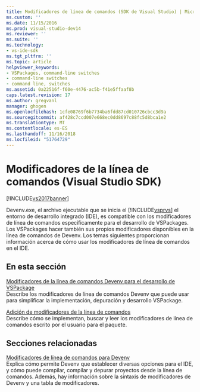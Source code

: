 ```yaml
---
title: Modificadores de línea de comandos (SDK de Visual Studio) | Microsoft Docs
ms.custom: ''
ms.date: 11/15/2016
ms.prod: visual-studio-dev14
ms.reviewer: ''
ms.suite: ''
ms.technology:
- vs-ide-sdk
ms.tgt_pltfrm: ''
ms.topic: article
helpviewer_keywords:
- VSPackages, command-line switches
- command-line switches
- command line, switches
ms.assetid: 0a22516f-f60e-4476-ac5b-f41e5ffaaf8b
caps.latest.revision: 17
ms.author: gregvanl
manager: ghogen
ms.openlocfilehash: 1cfe08769f6b7734ba6fdd87cd010726cbcc3d9a
ms.sourcegitcommit: af428c7ccd007e668ec0dd8697c88fc5d8bca1e2
ms.translationtype: MT
ms.contentlocale: es-ES
ms.lasthandoff: 11/16/2018
ms.locfileid: "51764729"
---
```

# <a name="command-line-switches-visual-studio-sdk"></a>Modificadores de la línea de comandos (Visual Studio SDK)
[!INCLUDE[vs2017banner](../includes/vs2017banner.md)]

Devenv.exe, el archivo ejecutable que se inicia el [!INCLUDE[vsprvs](../includes/vsprvs-md.md)] el entorno de desarrollo integrado (IDE), es compatible con los modificadores de línea de comandos específicamente para el desarrollo de VSPackages. Los VSPackages hacer también sus propios modificadores disponibles en la línea de comandos de Devenv. Los temas siguientes proporcionan información acerca de cómo usar los modificadores de línea de comandos en el IDE.  
  
## <a name="in-this-section"></a>En esta sección  
 [Modificadores de la línea de comandos Devenv para el desarrollo de VSPackage](../extensibility/devenv-command-line-switches-for-vspackage-development.md)  
 Describe los modificadores de línea de comandos Devenv que puede usar para simplificar la implementación, depuración y desarrollo VSPackage.  
  
 [Adición de modificadores de la línea de comandos](../extensibility/adding-command-line-switches.md)  
 Describe cómo se implementan, buscar y leer los modificadores de línea de comandos escrito por el usuario para el paquete.  
  
## <a name="related-sections"></a>Secciones relacionadas  
 [Modificadores de línea de comandos para Devenv](../ide/reference/devenv-command-line-switches.md)  
 Explica cómo permite Devenv que establecer diversas opciones para el IDE, y cómo puede compilar, compilar y depurar proyectos desde la línea de comandos. Además, hay información sobre la sintaxis de modificadores de Devenv y una tabla de modificadores.

